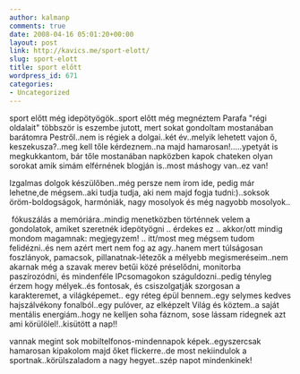```yaml
---
author: kalmanp
comments: true
date: 2008-04-16 05:01:20+00:00
layout: post
link: http://kavics.me/sport-elott/
slug: sport-elott
title: sport előtt
wordpress_id: 671
categories:
- Uncategorized
---
```



sport előtt még idepötyögök..sport előtt még megnéztem Parafa "régi oldalait" többször is eszembe jutott, mert sokat gondoltam mostanában barátomra Pestről..nem is régiek a dolgai..két év..melyik lehetett vajon ő, keszekusza?..meg kell tőle kérdeznem..na majd hamarosan!.....ypetyát is megkukkantom, bár tőle mostanában napközben kapok chateken olyan sorokat amik simám elférnének blogján is..most máshogy van..ez van!






Izgalmas dolgok készülőben..még persze nem írom ide, pedig már lehetne,de mégsem..aki tudja tudja, aki nem majd fogja tudni:)..soksok öröm-boldogságok, harmóniák, nagy mosolyok és még nagyobb mosolyok..






 fókuszálás a memóriára..mindig menetközben történnek velem a gondolatok, amiket szeretnék idepötyögni .. érdekes ez .. akkor/ott mindig mondom magamnak: megjegyzem! .. itt/most meg mégsem tudom felidézni..és nem azért mert nem fog az agy..hanem mert túlságosan foszlányok, pamacsok, pillanatnak-létezők a mélyebb megismeréseim..nem akarnak még a szavak merev betűi közé préselődni, monitorba paszírozódni, és mindenféle IPcsomagokon száguldozni..pedig tényleg érzem hogy mélyek..és fontosak, és csiszolgatják szorgosan a karakteremet, a világképemet.. egy réteg épül bennem..egy selymes kedves hajszálvékony fonalból..egy pulóver, az elképzelt Világ és köztem..a saját mentális energiám..hogy ne kelljen soha fáznom, sose lássam ridegnek azt ami körülölel!..kisütött a nap!!






vannak megint sok mobiltelfonos-mindennapok képek..egyszercsak hamarosan kipakolom majd őket flickerre..de most nekiindulok a sportnak..körülszaladom a nagy hegyet..szép napot mindenkinek!  


